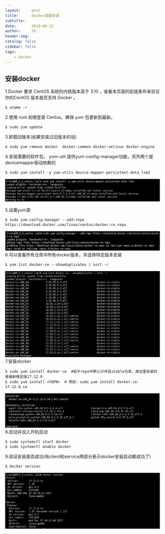 ```yaml
---
layout:     post
title:      docker容器安装
subtitle:   
date:       2019-06-12
author:     YQ
header-img: 
catalog: false
sidebar: false
tags:
    - docker
---
```


## 安装docker

1.Docker 要求 CentOS 系统的内核版本高于 3.10 ，查看本页面的前提条件来验证你的CentOS 版本是否支持 Docker 。
    
    $ uname -r

2.使用 root 权限登录 Centos。确保 yum 包更新到最新。

    $ sudo yum update

3.卸载旧版本(如果安装过旧版本的话)

    $ sudo yum remove docker  docker-common docker-selinux docker-engine

4.安装需要的软件包， yum-util 提供yum-config-manager功能，另外两个是devicemapper驱动依赖的

    $ sudo yum install -y yum-utils device-mapper-persistent-data lvm2

![](https://raw.githubusercontent.com/yangqi1789/yangqi1789.github.io/master/img/docker-install-1.jpg)

5.设置yum源
    
    $ sudo yum-config-manager --add-repo https://download.docker.com/linux/centos/docker-ce.repo

![](https://raw.githubusercontent.com/yangqi1789/yangqi1789.github.io/master/img/docker-install-2.jpg)
6.可以查看所有仓库中所有docker版本，并选择特定版本安装

    $ yum list docker-ce --showduplicates | sort -r

![](https://raw.githubusercontent.com/yangqi1789/yangqi1789.github.io/master/img/docker-install-3.jpg)
7.安装docker

```
$ sudo yum install docker-ce  #由于repo中默认只开启stable仓库，故这里安装的是最新稳定版17.12.0
$ sudo yum install <FQPN>  # 例如：sudo yum install docker-ce-17.12.0.ce
```

![](https://raw.githubusercontent.com/yangqi1789/yangqi1789.github.io/master/img/docker-install-4.jpg)
8.启动并加入开机启动
```
$ sudo systemctl start docker
$ sudo systemctl enable docker
```

9.验证安装是否成功(有client和service两部分表示docker安装启动都成功了)

    $ docker version

![](https://raw.githubusercontent.com/yangqi1789/yangqi1789.github.io/master/img/docker-install-5.jpg)